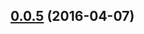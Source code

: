 <a name="0.0.5"></a>
## [0.0.5](https://github.com/gtoubiana/acte/compare/v0.0.4...v0.0.5) (2016-04-07)




